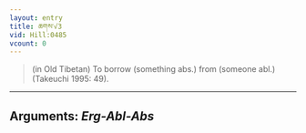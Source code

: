 ```yaml
---
layout: entry
title: ཆགས་√3
vid: Hill:0485
vcount: 0
---
```

> (in Old Tibetan) To borrow (something abs\.) from (someone abl\.) (Takeuchi 1995: 49)\.

---
Arguments: _Erg-Abl-Abs_
---

